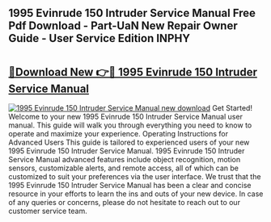 ## 1995 Evinrude 150 Intruder Service Manual Free Pdf Download - Part-UaN New Repair Owner Guide - User Service Edition INPHY

# <h2><a href="http://bc7076.oget.top/?id=1995+Evinrude+150+Intruder+Service+Manual">🔗Download New 👉🔴 1995 Evinrude 150 Intruder Service Manual</a></h2>

[![1995 Evinrude 150 Intruder Service Manual new download](https://i.imgur.com/5g1atiW.png)](http://bc7076.oget.top/?id=1995+Evinrude+150+Intruder+Service+Manual)
Get Started! Welcome to your new 1995 Evinrude 150 Intruder Service Manual user manual. This guide will walk you through everything you need to know to operate and maximize your experience. Operating Instructions for Advanced Users This guide is tailored to experienced users of your new 1995 Evinrude 150 Intruder Service Manual. 1995 Evinrude 150 Intruder Service Manual advanced features include object recognition, motion sensors, customizable alerts, and remote access, all of which can be customized to suit your preferences via the user interface. We trust that the 1995 Evinrude 150 Intruder Service Manual has been a clear and concise resource in your efforts to learn the ins and outs of your new device. In case of any queries or concerns, please do not hesitate to reach out to our customer service team.
